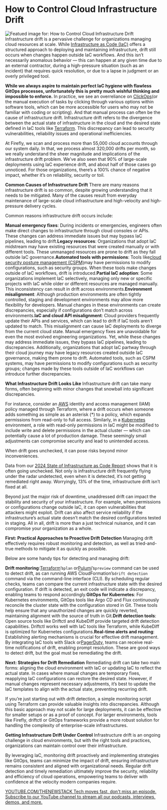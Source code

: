 # How to Control Cloud Infrastructure Drift
![Featued image for: How to Control Cloud Infrastructure Drift](https://cdn.thenewstack.io/media/2024/11/a387581e-infrastructure-drift-chaos-control-1024x576.jpg)
Infrastructure drift is a pervasive challenge for organizations managing cloud resources at scale. While [Infrastructure as Code (IaC)](https://thenewstack.io/infrastructure-as-code/) offers a structured approach to deploying and maintaining infrastructure, drift still occurs when changes happen outside IaC workflows. And this isn’t necessarily anomalous behavior — this can happen at any given time due to an external contractor, during a high-pressure situation (such as an incident) that requires quick resolution, or due to a lapse in judgment or an overly privileged tool.

**While we always aspire to maintain perfect IaC hygiene with flawless GitOps processes, unfortunately this is pretty much wishful thinking and impossible to enforce.** In practice, we see an overreliance on
[ClickOps](https://thenewstack.io/beyond-orchestration-a-comprehensive-approach-to-iac-strategy/)(or the manual execution of tasks by clicking through various options within software tools, which can be more accessible for users who may not be familiar with coding or scripting). And that manual process can often be the cause of infrastructure drift.
Infrastructure drift refers to the divergence between the actual state of infrastructure in the cloud and the desired state defined in IaC tools like [Terraform](https://thenewstack.io/is-terraform-dead-revive-your-infrastructure-as-code-strategy). This discrepancy can lead to security vulnerabilities, reliability issues and operational inefficiencies.

At Firefly, we scan and process more than 55,000 cloud accounts through our system daily. In that, we process almost 320,000 drifts per month, so we really understand the sheer magnitude and implications of the infrastructure drift problem. We’ve also seen that 90% of large-scale deployments using IaC experience drift, and about half of those cases go unnoticed. For those organizations, there’s a 100% chance of negative impact, whether it’s on reliability, security or toil.

**Common Causes of Infrastructure Drift**
There are many reasons infrastructure drift is so common, despite growing understanding that it needs to be mitigated. Many of the causes result from everyday maintenance of large-scale cloud infrastructure and high-velocity and high-pressure delivery cycles.

Common reasons infrastructure drift occurs include:

**Manual emergency fixes**: During incidents or emergencies, engineers often make direct changes to infrastructure through cloud consoles or APIs. These changes can address immediate issues but may bypass IaC pipelines, leading to drift.**Legacy resources**: Organizations that adopt IaC midstream may have existing resources that were created manually or with different tools. These unmanaged resources are prone to drift as they fall outside IaC governance.**Automated tools with permissions**: Tools like[cloud security posture management (CSPM)](https://thenewstack.io/why-you-no-longer-need-cloud-security-posture-management)may have permissions to modify configurations, such as security groups. When these tools make changes outside of IaC workflows, drift is introduced.**Partial IaC adoption**: Some organizations implement IaC selectively, managing only new or specific projects with IaC while older or different resources are managed manually. This inconsistency can result in drift across environments.**Environment misalignment**: Although production environments are often tightly controlled, staging and development environments may allow more flexibility for developers. Manual changes in these environments can create discrepancies, especially if configurations don’t match across environments.**IaC and cloud API misalignment**: Cloud providers frequently update their APIs and services, which can lead to drift if IaC tools aren’t updated to match. This misalignment can cause IaC deployments to diverge from the current cloud state.
Manual emergency fixes are unavoidable for even the most evolved engineering organizations. Yet, while these changes may address immediate issues, they bypass IaC pipelines, leading to discrepancies. Additionally, organizations that adopt IaC partway through their cloud journey may have legacy resources created outside IaC governance, making them prone to drift. Automated tools, such as CSPM systems, may have permissions to modify configurations such as security groups; changes made by these tools outside of IaC workflows can introduce further discrepancies.

**What Infrastructure Drift Looks Like**
Infrastructure drift can take many forms, often beginning with minor changes that snowball into significant discrepancies.

For instance, consider an [AWS](https://aws.amazon.com/?utm_content=inline+mention) identity and access management (IAM) policy managed through Terraform, where a drift occurs when someone adds something as simple as an asterisk (*) to a policy, which expands permissions from read-only to full access. Similarly, in a [Kubernetes](https://roadmap.sh/kubernetes) environment, a role with read-only permissions in IaC might be modified to include write and delete permissions in the actual cluster — which can potentially cause a lot of production damage. These seemingly small adjustments can compromise security and lead to unintended access.

When drift goes unchecked, it can pose risks beyond minor inconveniences.

Data from our [2024 State of Infrastructure as Code Report](https://www.firefly.ai/state-of-iac-2024) shows that it is often going unchecked. Not only is infrastructure drift frequently flying under the radar undetected, even when it is detected, it’s not getting remediated right away. Worryingly, 13% of the time, infrastructure drift isn’t fixed at all.

Beyond just the major risk of downtime, unaddressed drift can impact the stability and security of your infrastructure. For example, when permissions or configurations change outside IaC, it can open vulnerabilities that attackers might exploit. Drift can also affect service reliability if the infrastructure’s actual state doesn’t match the desired configurations tested in staging. All in all, drift is more than a just technical nuisance, and it can compromise your organization as a whole.

**First: Practical Approaches to Proactive Drift Detection**
Managing drift effectively requires robust monitoring and detection, as well as tried-and-true methods to mitigate it as quickly as possible.

Below are some handy tips for detecting and managing drift:

**Drift monitoring**:[Terraform](https://roadmap.sh/terraform)’s`plan`
or[Pulumi](https://www.pulumi.com?utm_content=inline+mention)’s`preview`
command can be used to detect drift, as can running AWS CloudFormation’s`drift detection`
command via the command-line interface (CLI). By scheduling regular checks, teams can compare the current infrastructure state with the desired configuration. If drift is detected, an exit code will indicate a discrepancy, enabling teams to respond accordingly.**GitOps for Kubernetes**: For Kubernetes environments, GitOps tools like Argo CD and Flux continuously reconcile the cluster state with the configuration stored in Git. These tools help ensure that any unauthorized changes are quickly reverted, maintaining alignment with the source of truth in Git.**Drift detection tools**: Open source tools like Driftctl and KubeDiff provide targeted drift detection capabilities. Driftctl works well with IaC tools like Terraform, while KubeDiff is optimized for Kubernetes configurations.**Real-time alerts and routing**: Establishing alerting mechanisms is crucial for effective drift management. By integrating IaC tools with Slack or[PagerDuty](https://www.pagerduty.com/?utm_content=inline+mention), teams can receive real-time notifications of drift, enabling prompt resolution.
These are good ways to detect drift, but the goal must be remediating the drift.

**Next: Strategies for Drift Remediation**
Remediating drift can take two main forms: aligning the cloud environment with IaC or updating IaC to reflect the actual state. In cases where manual changes are temporary fixes, reapplying IaC configurations can restore the desired state. However, if manual changes represent necessary adjustments, it’s best to update the IaC templates to align with the actual state, preventing recurring drift.

If you’re just starting out with drift detection, a simple monitoring script using Terraform can provide valuable insights into discrepancies. Although this basic approach may not scale for large deployments, it can be effective for smaller setups or as a proof of concept. For larger environments, tools like Firefly, driftctl or GitOps frameworks provide a more robust solution for handling the complexity of enterprise-scale infrastructures.

**Getting Infrastructure Drift Under Control**
Infrastructure drift is an ongoing challenge in cloud environments, but with the right tools and practices, organizations can maintain control over their infrastructure.

By leveraging IaC, monitoring drift proactively and implementing strategies like GitOps, teams can minimize the impact of drift, ensuring infrastructure remains consistent and aligned with organizational needs. Regular drift detection and timely remediation ultimately improve the security, reliability and efficiency of cloud operations, empowering teams to deliver with confidence at the velocity modern companies require.

[
YOUTUBE.COM/THENEWSTACK
Tech moves fast, don't miss an episode. Subscribe to our YouTube
channel to stream all our podcasts, interviews, demos, and more.
](https://youtube.com/thenewstack?sub_confirmation=1)